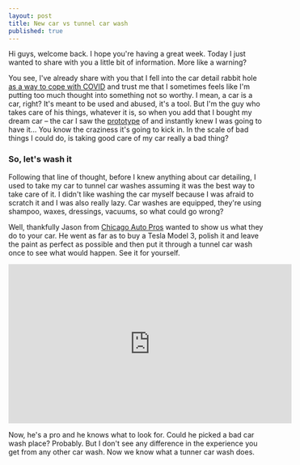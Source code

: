 ```yaml
---
layout: post
title: New car vs tunnel car wash
published: true
---
```


Hi guys, welcome back. I hope you're having a great week. Today I just wanted to share with you a little bit of information. More like a warning?

 You see, I've already share with you that I fell into the car detail rabbit hole [as a way to cope with COVID](https://www.acentoenlao.com/Coping-with-COVID/) and trust me that I sometimes feels like I'm putting too much thought into something not so worthy. I mean, a car is a car, right? It's meant to be used and abused, it's a tool. But I'm the guy who takes care of his things, whatever it is, so when you add that I bought my dream car &ndash; the car I saw the [prototype](https://www.auto123.com/en/news/2015-new-york-auto-show-surprise-10th-generation-honda-civic-concept/60553/?folder=concept-cars) of and instantly knew I was going to have it... You know the craziness it's going to kick in. In the scale of bad things I could do, is taking good care of my car really a bad thing?

### So, let's wash it
Following that line of thought, before I knew anything about car detailing, I used to take my car to tunnel car washes assuming it was the best way to take care of it. I didn't like washing the car myself because I was afraid to scratch it and I was also really lazy. Car washes are equipped, they're using shampoo, waxes, dressings, vacuums, so what could go wrong? 

Well, thankfully Jason from [Chicago Auto Pros](https://www.youtube.com/channel/UCK_FJlcU2ci-9bwq2YDSifQ) wanted to show us what they do to your car. He went as far as to buy a Tesla Model 3, polish it and leave the paint as perfect as possible and then put it through a tunnel car wash once to see what would happen. See it for yourself.

<div class="videoWrapper">
    <iframe width="560" height="315" src="https://www.youtube.com/embed/tbgkv0dUgoE" frameborder="0" allow="accelerometer; autoplay; clipboard-write; encrypted-media; gyroscope; picture-in-picture" allowfullscreen></iframe>
</div>

Now, he's a pro and he knows what to look for. Could he picked a bad car wash place? Probably. But I don't see any difference in the experience you get from any other car wash. Now we know what a tunner car wash does.